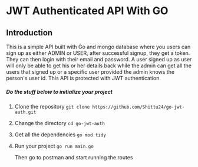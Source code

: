 # JWT Authenticated API With GO

## Introduction

This is a simple API built with Go and mongo database where you users can sign up as either ADMIN or USER, after successful signup, they get a token. They can then login with their email and password. A user signed up as user will only be able to get his or her details back while the admin can get all the users that signed up or a specific user provided the admin knows the person's user id. This API is protected with JWT authentication.

##### Do the stuff below to initialize your project

1. Clone the repository
   `git clone https://github.com/Shittu24/go-jwt-auth.git`
2. Change the directory
   `cd go-jwt-auth`
3. Get all the dependencies
   `go mod tidy`
4. Run your project
   `go run main.go`

   Then go to postman and start running the routes
